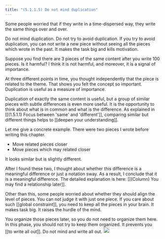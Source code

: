 ```yaml
---
title: "(5.1.1.5) Do not mind duplication"
---
```


Some people worried that if they write in a time-dispersed way, they write the same things over and over.

Do not mind duplication. Do not try to avoid duplication. If you try to avoid duplication, you can not write a new piece without seeing all the pieces which wrote in the past. It makes the task big and kills motivation.

Suppose you find there are 3 pieces of the same content after you write 100 pieces. Is it harmful? I think it is not harmful, and moreover, it is a signal of importance.

At three different points in time, you thought independently that the piece is related to the theme. That shows you felt the concept so important. Duplication is useful as a measure of importance.

Duplication of exactly the same content is useful, but a group of similar pieces with subtle differences is even more useful. It is the opportunity to think about what is in common and what is the difference. As explained in [[(1.5.1.1) Focus between 'same' and 'different']], comparing similar but different things helps to [[deepen your understanding]].

Let me give a concrete example. There were two pieces I wrote before writing this chapter.

- Move related pieces closer
- Move pieces which may related closer

It looks similar but is slightly different.

After I found these two, I thought about whether this difference is a meaningful difference or just a notation sway. As a result, I conclude that it is a meaningful difference. The detailed explanation is here: [[(Column) You may find a relationship later]].

Other than this, some people worried about whether they should align the level of pieces. You can not judge it with just one piece. If you care about such [[global constraint]], you need to keep all the pieces in your brain. It makes task big. It raises the hurdle of the mind.

You organize those pieces later, so you do not need to organize them here. In this phase, you should not try to keep them organized. It prevents you [[to write all out]]. Do not mind and write all out.
<img src='https://scrapbox.io/api/pages/nishio-en/en/icon' alt='en.icon' height="19.5"/>